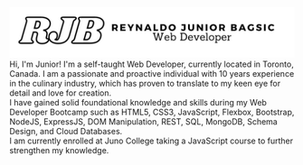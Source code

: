 <img src="/banner.png" alt="banner">
Hi, I'm Junior! I'm a self-taught Web Developer, currently located in Toronto, Canada. I am a passionate and proactive individual with 10 years experience in the culinary industry, which has proven to translate to my keen eye for detail and love for creation. <br>
I have gained solid foundational knowledge and skills during my Web Developer Bootcamp such as HTML5, CSS3, JavaScript, Flexbox, Bootstrap, NodeJS, ExpressJS, DOM Manipulation, REST, SQL, MongoDB, Schema Design, and Cloud Databases. <br>
I am currently enrolled at Juno College taking a JavaScript course to further strengthen my knowledge.
